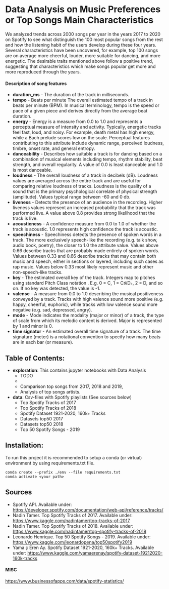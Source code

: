 # Data Analysis on Music Preferences or Top Songs Main Characteristics
We analyzed trends across 2000 songs per year in the years 2017 to 2020 on Spotify to see what distinguish the 100 most popular songs from the rest and how the listening habit of the users develop during these four years. Several characteristics have been uncovered, for example, top 100 songs are on average more cheerful, louder, more suitable for dancing, and more energetic. The desirable traits mentioned above follow a positive trend, suggesting that characteristics which make songs popular get more and more reproduced through the years.

#### Description of song features
- **duration_ms** - The duration of the track in milliseconds.
- **tempo** - Beats per minute The overall estimated tempo of a track in beats per minute (BPM). In musical terminology, tempo is the speed or pace of a given piece and derives directly from the average beat duration.
- **energy** - Energy is a measure from 0.0 to 1.0 and represents a perceptual measure of intensity and activity. Typically, energetic tracks feel fast, loud, and noisy. For example, death metal has high energy, while a Bach prelude scores low on the scale. Perceptual features contributing to this attribute include dynamic range, perceived loudness, timbre, onset rate, and general entropy.
- **danceability** - Describes how suitable a track is for dancing based on a combination of musical elements including tempo, rhythm stability, beat strength, and overall regularity. A value of 0.0 is least danceable and 1.0 is most danceable.
- **loudness** - The overall loudness of a track in decibels (dB). Loudness values are averaged across the entire track and are useful for comparing relative loudness of tracks. Loudness is the quality of a sound that is the primary psychological correlate of physical strength (amplitude). Values typical range between -60 and 0 db.
- **liveness** - Detects the presence of an audience in the recording. Higher liveness values represent an increased probability that the track was performed live. A value above 0.8 provides strong likelihood that the track is live.
- **acousticness** - A confidence measure from 0.0 to 1.0 of whether the track is acoustic. 1.0 represents high confidence the track is acoustic.
- **speechiness** - Speechiness detects the presence of spoken words in a track. The more exclusively speech-like the recording (e.g. talk show, audio book, poetry), the closer to 1.0 the attribute value. Values above 0.66 describe tracks that are probably made entirely of spoken words. Values between 0.33 and 0.66 describe tracks that may contain both music and speech, either in sections or layered, including such cases as rap music. Values below 0.33 most likely represent music and other non-speech-like tracks.
- **key** - The estimated overall key of the track. Integers map to pitches using standard Pitch Class notation . E.g. 0 = C, 1 = C♯/D♭, 2 = D, and so on. If no key was detected, the value is -1.
- **valense** - A measure from 0.0 to 1.0 describing the musical positiveness conveyed by a track. Tracks with high valence sound more positive (e.g. happy, cheerful, euphoric), while tracks with low valence sound more negative (e.g. sad, depressed, angry).
- **mode** - Mode indicates the modality (major or minor) of a track, the type of scale from which its melodic content is derived. Major is represented by 1 and minor is 0.
- **time signatur** - An estimated overall time signature of a track. The time signature (meter) is a notational convention to specify how many beats are in each bar (or measure).


## **Table of Contents**:
  - **exploration**: This contains jupyter notebooks with Data Analysis
    - TODO
    -
    - Comparison top songs from 2017, 2018 and 2019,
    - Analysis of top songs artists.
  - **data**: Csv-files with Spotify playlists (See sources below)
    - Top Spotify Tracks of 2017
    - Top Spotify Tracks of 2018
    - Spotify Dataset 1921-2020, 160k+ Tracks
    - Datasets top50 2017
    - Datasets top50 2018
    - Top 50 Spotify Songs - 2019

## **Installation**:
To run this project it is recommended to setup a conda (or virtual) environment by using requirements.txt file.

```
conda create --prefix ./env --file requirements.txt
conda activate <your path>

```


## Sources
- Spotify API. Available under:  https://developer.spotify.com/documentation/web-api/reference/tracks/
- Nadin Tamer. Top Spotify Tracks of 2017. Available under: https://www.kaggle.com/nadintamer/top-tracks-of-2017
- Nadin Tamer. Top Spotify Tracks of 2018. Available under: https://www.kaggle.com/nadintamer/top-spotify-tracks-of-2018
- Leonardo  Henrique.  Top  50  Spotify  Songs  -  2019. Available   under: https://www.kaggle.com/leonardopena/top50spotify2019
- Yama ̧c Eren Ay. Spotify Dataset 1921-2020, 160k+ Tracks. Available under: https://www.kaggle.com/yamaerenay/spotify-dataset-19212020-160k-tracks


#### MISC

https://www.businessofapps.com/data/spotify-statistics/

